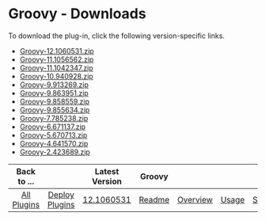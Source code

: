 
# Groovy - Downloads

To download the plug-in, click the following version-specific links.

- [Groovy-12.1060531.zip](https://raw.githubusercontent.com/UrbanCode/IBM-UCD-PLUGINS/main/files/Groovy/Groovy-12.1060531.zip)
- [Groovy-11.1056562.zip](https://raw.githubusercontent.com/UrbanCode/IBM-UCD-PLUGINS/main/files/Groovy/Groovy-11.1056562.zip)
- [Groovy-11.1042347.zip](https://raw.githubusercontent.com/UrbanCode/IBM-UCD-PLUGINS/main/files/Groovy/Groovy-11.1042347.zip)
- [Groovy-10.940928.zip](https://raw.githubusercontent.com/UrbanCode/IBM-UCD-PLUGINS/main/files/Groovy/Groovy-10.940928.zip)
- [Groovy-9.913269.zip](https://raw.githubusercontent.com/UrbanCode/IBM-UCD-PLUGINS/main/files/Groovy/Groovy-9.913269.zip)
- [Groovy-9.863951.zip](https://raw.githubusercontent.com/UrbanCode/IBM-UCD-PLUGINS/main/files/Groovy/Groovy-9.863951.zip)
- [Groovy-9.858559.zip](https://raw.githubusercontent.com/UrbanCode/IBM-UCD-PLUGINS/main/files/Groovy/Groovy-9.858559.zip)
- [Groovy-9.855634.zip](https://raw.githubusercontent.com/UrbanCode/IBM-UCD-PLUGINS/main/files/Groovy/Groovy-9.855634.zip)
- [Groovy-7.785238.zip](https://raw.githubusercontent.com/UrbanCode/IBM-UCD-PLUGINS/main/files/Groovy/Groovy-7.785238.zip)
- [Groovy-6.671137.zip](https://raw.githubusercontent.com/UrbanCode/IBM-UCD-PLUGINS/main/files/Groovy/Groovy-6.671137.zip)
- [Groovy-5.670713.zip](https://raw.githubusercontent.com/UrbanCode/IBM-UCD-PLUGINS/main/files/Groovy/Groovy-5.670713.zip)
- [Groovy-4.641570.zip](https://raw.githubusercontent.com/UrbanCode/IBM-UCD-PLUGINS/main/files/Groovy/Groovy-4.641570.zip)
- [Groovy-2.423689.zip](https://raw.githubusercontent.com/UrbanCode/IBM-UCD-PLUGINS/main/files/Groovy/Groovy-2.423689.zip)

|Back to ...||Latest Version|Groovy ||||
| :---: | :---: | :---: | :---: | :---: | :---: | :---: |
|[All Plugins](../../index.md)|[Deploy Plugins](../README.md)|[12.1060531](https://raw.githubusercontent.com/UrbanCode/IBM-UCD-PLUGINS/main/files/Groovy/Groovy-12.1060531.zip)|[Readme](README.md)|[Overview](overview.md)|[Usage](usage.md)|[Steps](steps.md)|
